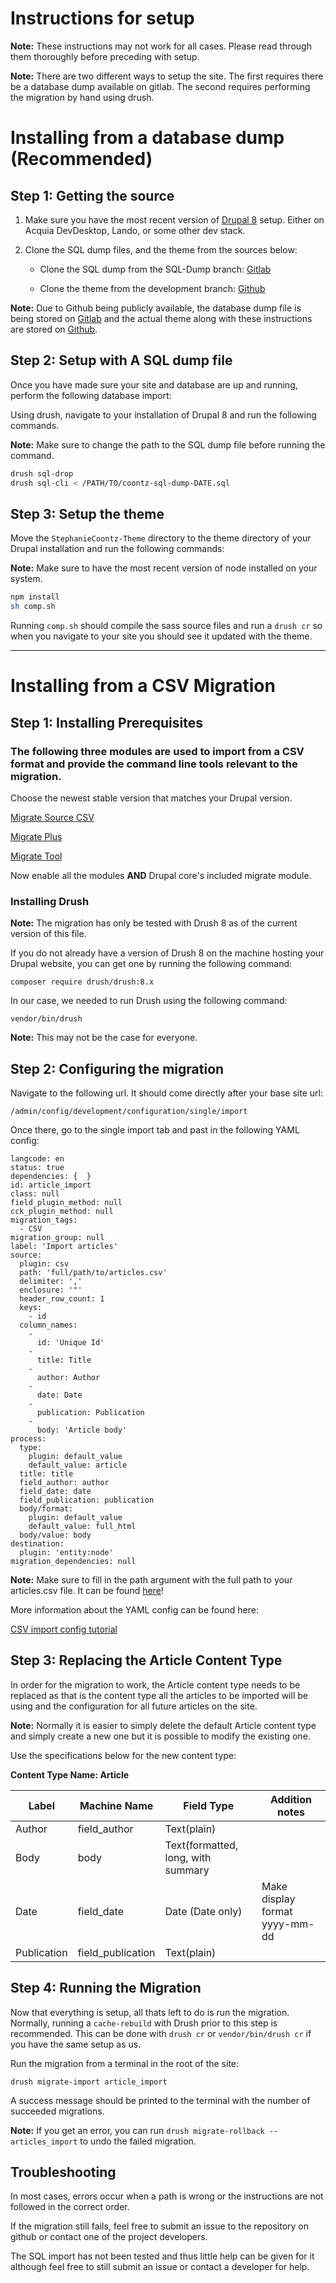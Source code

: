 # Instructions for setup

**Note:** These instructions may not work for all cases. Please read through them thoroughly before preceding with setup.

**Note:** There are two different ways to setup the site. The first requires there be a database dump available on gitlab. The second requires performing the migration by hand using drush.

# Installing from a database dump (Recommended)

## Step 1: Getting the source

1. Make sure you have the most recent version of [Drupal 8](https://www.drupal.org/8) setup. Either on Acquia DevDesktop, Lando, or some other dev stack.

2. Clone the SQL dump files, and the theme from the sources below:

     - Clone the SQL dump from the SQL-Dump branch: [Gitlab](http://git.evergreen.edu/coontz)

      - Clone the theme from the development branch: [Github](http://www.github.com/k-log/StephanieCoontz-Theme)


**Note:** Due to Github being publicly available, the database dump file is being stored on [Gitlab](http://git.evergreen.edu/coontz) and the actual theme along with these instructions are stored on [Github](http://www.github.com/k-log/StephanieCoontz-Theme).


## Step 2: Setup with A SQL dump file

Once you have made sure your site and database are up and running, perform the following database import:

Using drush, navigate to your installation of Drupal 8 and run the following commands.

**Note:** Make sure to change the path to the SQL dump file before running the command. 

```bash
drush sql-drop
drush sql-cli < /PATH/TO/coontz-sql-dump-DATE.sql
```

## Step 3: Setup the theme

Move the `StephanieCoontz-Theme` directory to the theme directory of your Drupal installation and run the following commands:

**Note:** Make sure to have the most recent version of node installed on your system.

```bash
npm install
sh comp.sh
```

Running `comp.sh` should compile the sass source files and run a `drush cr` so when you navigate to your site you should see it updated with the theme.




---

# Installing from a CSV Migration

## Step 1: Installing Prerequisites

### The following three modules are used to import from a CSV format and provide the command line tools relevant to the migration.
Choose the newest stable version that matches your Drupal version.

[Migrate Source CSV](https://www.drupal.org/project/migrate_source_csv)

[Migrate Plus](https://www.drupal.org/project/migrate_plus)

[Migrate Tool](https://www.drupal.org/project/migrate_tools)

Now enable all the modules **AND** Drupal core's included migrate module.

### Installing Drush
**Note:** The migration has only be tested with Drush 8 as of the current version of this file.

If you do not already have a version of Drush 8 on the machine hosting your Drupal website, you can get one by running the following command:

```composer require drush/drush:8.x```

In our case, we needed to run Drush using the following command:

```vendor/bin/drush```

**Note:** This may not be the case for everyone.

## Step 2: Configuring the migration

Navigate to the following url. It should come directly after your base site url:

```/admin/config/development/configuration/single/import```

Once there, go to the single import tab and past in the following YAML config:

```
langcode: en
status: true
dependencies: {  }
id: article_import
class: null
field_plugin_method: null
cck_plugin_method: null
migration_tags:
  - CSV
migration_group: null
label: 'Import articles'
source:
  plugin: csv
  path: 'full/path/to/articles.csv'
  delimiter: ','
  enclosure: '"'
  header_row_count: 1
  keys:
    - id
  column_names:
    -
      id: 'Unique Id'
    -
      title: Title
    -
      author: Author
    -
      date: Date
    -
      publication: Publication
    -
      body: 'Article body'
process:
  type:
    plugin: default_value
    default_value: article
  title: title
  field_author: author
  field_date: date
  field_publication: publication
  body/format:
    plugin: default_value
    default_value: full_html
  body/value: body
destination:
  plugin: 'entity:node'
migration_dependencies: null
```

**Note:** Make sure to fill in the path argument with the full path to your articles.csv file. It can be found [here](articles.csv)!

More information about the YAML config can be found here:

[CSV import config tutorial](https://www.mtech-llc.com/blog/lucas-hedding/migrating-using-csv)

## Step 3: Replacing the Article Content Type

In order for the migration to work, the Article content type needs to be replaced as that is the content type all the articles to be imported will be using and the configuration for all future articles on the site.

**Note:** Normally it is easier to simply delete the default Article content type and simply create a new one but it is possible to modify the existing one.

Use the specifications below for the new content type:

**Content Type Name: Article**

| Label       | Machine Name      | Field Type                         | Addition notes                                    |
| ----------- | ----------------- | ---------------------------------- | ------------------------------------------------- |
| Author      | field_author      | Text(plain)                        |                                                   |
| Body        | body              | Text(formatted, long, with summary |                                                   |
| Date        | field_date        | Date (Date only)                   | Make display format yyyy-mm-dd                    |
| Publication | field_publication | Text(plain)                        |                                                   |


## Step 4: Running the Migration

Now that everything is setup, all thats left to do is run the migration. Normally, running a `cache-rebuild` with Drush prior to this step is recommended. This can be done with `drush cr` or `vendor/bin/drush cr` if you have the same setup as us.

Run the migration from a terminal in the root of the site:

```drush migrate-import article_import```

A success message should be printed to the terminal with the number of succeeded migrations. 

**Note:** If you get an error, you can run `drush migrate-rollback --articles_import` to undo the failed migration. 


## Troubleshooting

In most cases, errors occur when a path is wrong or the instructions are not followed in the correct order.

If the migration still fails, feel free to submit an issue to the repository on github or contact one of the project developers.

The SQL import has not been tested and thus little help can be given for it although feel free to still submit an issue or contact a developer for help.

